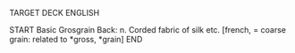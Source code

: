 TARGET DECK
ENGLISH

START
Basic
Grosgrain
Back: n. Corded fabric of silk etc. [french, = coarse grain: related to *gross, *grain]
END
